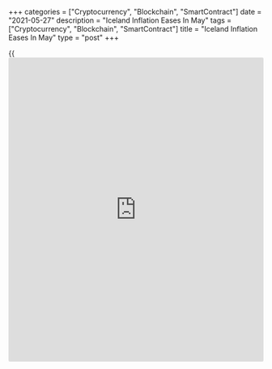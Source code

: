 +++
categories = ["Cryptocurrency", "Blockchain", "SmartContract"]
date = "2021-05-27"
description = "Iceland Inflation Eases In May"
tags = ["Cryptocurrency", "Blockchain", "SmartContract"]
title = "Iceland Inflation Eases In May"
type = "post"
+++

{{<iframe id="large-banner" src="https://www.bounty.group/#slide=19.0" width="100%" height="600" scrolling="no" style="border: 0px solid rgb(216, 221, 230); border-radius: 3px;">}}

Iceland's consumer price inflation eased in May, figures from Statistics
Iceland showed on Thursday.

The consumer price index rose 4.4 percent year-on-year in May, after a
4.6 percent increase in April.

Excluding housing cost, inflation was 4.0 percent in May.

On a monthly basis, consumer prices rose 0.42 percent in May, after a
0.71 percent increase in the previous month.

Prices for owner occupied housing increased by 1.5 percent in May.

Another data from the statistical office showed that the producer prices
rose 4.1 percent annually in April, after a 4.9 percent increase in
March.

On a monthly basis, producer prices gained 1.5 percent in April,
following a 1.0 percent rise in the preceding month.

Data from the Statistics Iceland showed that the jobless rate increased
8.6 percent in April from 8.3 percent in March.

The number of unemployed persons rose to 17,700 in April from 17,000 in
the previous month.

For comments and feedback [contact](https://www.playgroundfx.com/contact/): editorial@rtt[news](https://www.letsplayfx.com/blog/forex-news-website/).com

[Economic News][1]

 **What parts of the world are seeing the best (and worst) economic
performances lately? Click[here][2] to check out our [Econ Scorecard][2]
and find out! See up-to-the-moment [ranking](https://www.playgroundfx.com/blog/crypto-exchange-ranking/)s for the best and worst
performers in [GDP][3], [unemployment rate][4], [inflation][5] and much
more.**

   1. www.rtt[news](https://www.letsplayfx.com/blog/forex-news-website/).com/Content/EconomicNews.aspx
   2. www.rtt[news](https://www.letsplayfx.com/blog/forex-news-website/).com/economic-scorecard/world-rank/industrial-production/highest-performance.aspx
   3. www.rtt[news](https://www.letsplayfx.com/blog/forex-news-website/).com/economic-scorecard/world-rank/GDP/highest-performance.aspx
   4. www.rtt[news](https://www.letsplayfx.com/blog/forex-news-website/).com/economic-scorecard/world-rank/unemployment-rate/lowest-performance.aspx
   5. www.rtt[news](https://www.letsplayfx.com/blog/forex-news-website/).com/economic-scorecard/world-rank/CPI/highest-performance.aspx